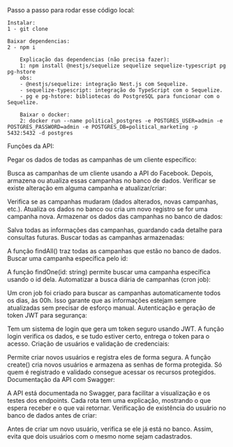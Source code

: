 Passo a passo para rodar esse código local:

    Instalar:
    1 - git clone

    Baixar dependencias:
    2 - npm i 

        Explicação das dependencias (não precisa fazer):
        1: npm install @nestjs/sequelize sequelize sequelize-typescript pg pg-hstore
        obs:
        - @nestjs/sequelize: integração Nest.js com Sequelize.
        - sequelize-typescript: integração do TypeScript com o Sequelize.
        - pg e pg-hstore: bibliotecas do PostgreSQL para funcionar com o Sequelize.

        Baixar o docker:
        2: docker run --name political_postgres -e POSTGRES_USER=admin -e POSTGRES_PASSWORD=admin -e POSTGRES_DB=political_marketing -p 5432:5432 -d postgres




Funções da API:

Pegar os dados de todas as campanhas de um cliente específico:

Busca as campanhas de um cliente usando a API do Facebook.
Depois, armazena ou atualiza essas campanhas no banco de dados.
Verificar se existe alteração em alguma campanha e atualizar/criar:

Verifica se as campanhas mudaram (dados alterados, novas campanhas, etc.).
Atualiza os dados no banco ou cria um novo registro se for uma campanha nova.
Armazenar os dados das campanhas no banco de dados:

Salva todas as informações das campanhas, guardando cada detalhe para consultas futuras.
Buscar todas as campanhas armazenadas:

A função findAll() traz todas as campanhas que estão no banco de dados.
Buscar uma campanha específica pelo id:

A função findOne(id: string) permite buscar uma campanha específica usando o id dela.
Automatizar a busca diária de campanhas (cron job):

Um cron job foi criado para buscar as campanhas automaticamente todos os dias, às 00h.
Isso garante que as informações estejam sempre atualizadas sem precisar de esforço manual.
Autenticação e geração de token JWT para segurança:

Tem um sistema de login que gera um token seguro usando JWT.
A função login verifica os dados, e se tudo estiver certo, entrega o token para o acesso.
Criação de usuários e validação de credenciais:

Permite criar novos usuários e registra eles de forma segura.
A função create() cria novos usuários e armazena as senhas de forma protegida.
Só quem é registrado e validado consegue acessar os recursos protegidos.
Documentação da API com Swagger:

A API está documentada no Swagger, para facilitar a visualização e os testes dos endpoints.
Cada rota tem uma explicação, mostrando o que espera receber e o que vai retornar.
Verificação de existência do usuário no banco de dados antes de criar:

Antes de criar um novo usuário, verifica se ele já está no banco.
Assim, evita que dois usuários com o mesmo nome sejam cadastrados.